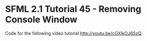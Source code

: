 SFML 2.1 Tutorial 45 - Removing Console Window
==============================================

Code for the following video tutorial http://youtu.be/cGXlkOJ6SzQ

